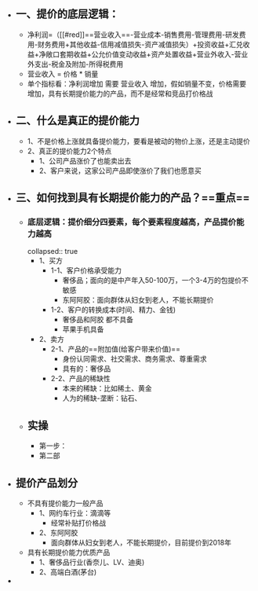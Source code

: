 - ## 一、提价的底层逻辑：
	- 净利润=（[[#red]]==营业收入==-营业成本-销售费用-管理费用-研发费用-财务费用+其他收益-信用减值损失-资产减值损失）+投资收益+汇兑收益+净敞口套期收益+公允价值变动收益+资产处置收益+营业外收入-营业外支出-税金及附加-所得税费用
	- 营业收入 = 价格 * 销量
	- 单个指标看：净利润增加  需要 营业收入 增加，假如销量不变，价格需要增加，具有长期提价能力的产品，而不是经常和竞品打价格战
- ## 二、什么是真正的提价能力
	- 1、不是价格上涨就具备提价能力，要看是被动的物价上涨，还是主动提价
	- 2、真正的提价能力2个特点
		- 1、公司产品涨价了也能卖出去
		- 2、客户来说，这家公司产品即使涨价了我们也愿意买
- ## 三、如何找到具有长期提价能力的产品？==重点==
	- ### 底层逻辑：提价细分四要素，每个要素程度越高，产品提价能力越高
	  collapsed:: true
		- 1、买方
			- 1-1、客户价格承受能力
				- 奢侈品；面向的是中产年入50-100万，一个3-4万的包提价不敏感
				- 东阿阿胶：面向群体从妇女到老人，不能长期提价
			- 1-2、客户的转换成本(时间、精力、金钱)
				- 奢侈品和阿胶 都不具备
				- 苹果手机具备
		- 2、卖方
			- 2-1、产品的==附加值(给客户带来价值)==
				- 身份认同需求、社交需求、商务需求、尊重需求
				- 具有的：奢侈品
			- 2-2、产品的稀缺性
				- 本来的稀缺：比如稀土、黄金
				- 人为的稀缺-垄断：钻石、
	- ## 实操
		- 第一步：
		- 第二部
- ## 提价产品划分
	- 不具有提价能力一般产品
		- 1、网约车行业：滴滴等
			- 经常补贴打价格战
		- 2、东阿阿胶
			- 面向群体从妇女到老人，不能长期提价，目前提价到2018年
	- 具有长期提价能力优质产品
		- 1、奢侈品行业(香奈儿、LV、迪奥)
		- 2、高端白酒(茅台)
-